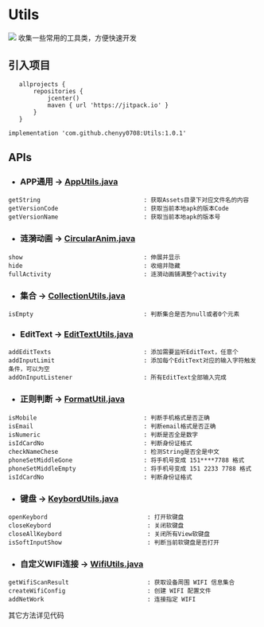 # Utils

[![](https://jitpack.io/v/chenyy0708/Utils.svg)](https://jitpack.io/#chenyy0708/Utils)
收集一些常用的工具类，方便快速开发

## 引入项目

 ```
    allprojects {
        repositories {
            jcenter()
            maven { url 'https://jitpack.io' }
        }
    }
```
```  
implementation 'com.github.chenyy0708:Utils:1.0.1'
```

## APIs

* ### APP通用 -> [AppUtils.java](https://github.com/chenyy0708/Utils/blob/4df16c39292c621b9ff949c96c9f9350ee0a3d8a/library/src/main/java/com/cyy/utils/AppUtils.java) 
```
getString                             : 获取Assets目录下对应文件名的内容
getVersionCode                        : 获取当前本地apk的版本Code
getVersionName                        : 获取当前本地apk的版本号
```
* ### 涟漪动画 -> [CircularAnim.java](https://github.com/chenyy0708/Utils/blob/4df16c39292c621b9ff949c96c9f9350ee0a3d8a/library/src/main/java/com/cyy/utils/CircularAnim.java) 

```
show                                  : 伸展并显示
hide                                  : 收缩并隐藏
fullActivity                          : 涟漪动画铺满整个activity
```
* ### 集合 -> [CollectionUtils.java](https://github.com/chenyy0708/Utils/blob/4df16c39292c621b9ff949c96c9f9350ee0a3d8a/library/src/main/java/com/cyy/utils/CollectionUtils.java) 
```
isEmpty                               : 判断集合是否为null或者0个元素
```

* ### EditText -> [EditTextUtils.java](https://github.com/chenyy0708/Utils/blob/4df16c39292c621b9ff949c96c9f9350ee0a3d8a/library/src/main/java/com/cyy/utils/EditTextUtils.java) 
```
addEditTexts                          : 添加需要监听EditText，任意个
addInputLimit                         : 添加每个EditText对应的输入字符触发条件，可以为空
addOnInputListener                    : 所有EditText全部输入完成
```


* ### 正则判断 -> [FormatUtil.java](https://github.com/chenyy0708/Utils/blob/4df16c39292c621b9ff949c96c9f9350ee0a3d8a/library/src/main/java/com/cyy/utils/FormatUtil.java) 
```
isMobile                              : 判断手机格式是否正确
isEmail                               : 判断email格式是否正确
isNumeric                             : 判断是否全是数字
isIdCardNo                            : 判断身份证格式
checkNameChese                        : 检测String是否全是中文
phoneSetMiddleGone                    : 将手机号变成 151****7788 格式
phoneSetMiddleEmpty                   : 将手机号变成 151 2233 7788 格式
isIdCardNo                            : 判断身份证格式
```


* ### 键盘 -> [KeybordUtils.java](https://github.com/chenyy0708/Utils/blob/4df16c39292c621b9ff949c96c9f9350ee0a3d8a/library/src/main/java/com/cyy/utils/KeybordUtils.java) 

```
openKeybord                            : 打开软键盘
closeKeybord                           : 关闭软键盘
closeAllKeybord                        : 关闭所有View软键盘
isSoftInputShow                        : 判断当前软键盘是否打开
```

* ### 自定义WIFI连接 -> [WifiUtils.java](https://github.com/chenyy0708/Utils/blob/4df16c39292c621b9ff949c96c9f9350ee0a3d8a/library/src/main/java/com/cyy/utils/WifiUtils.java)  

```
getWifiScanResult                      : 获取设备周围 WIFI 信息集合
createWifiConfig                       : 创建 WIFI 配置文件
addNetWork                             : 连接指定 WIFI
``` 
其它方法详见代码                        

